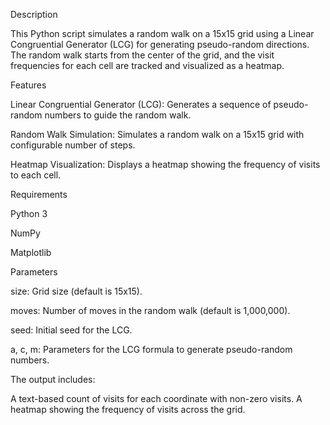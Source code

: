 Description

This Python script simulates a random walk on a 15x15 grid using a Linear Congruential Generator (LCG) for generating pseudo-random directions. The random walk starts from the center of the grid, and the visit frequencies for each cell are tracked and visualized as a heatmap.

Features

Linear Congruential Generator (LCG): Generates a sequence of pseudo-random numbers to guide the random walk.

Random Walk Simulation: Simulates a random walk on a 15x15 grid with configurable number of steps.

Heatmap Visualization: Displays a heatmap showing the frequency of visits to each cell.

Requirements

Python 3

NumPy

Matplotlib



Parameters

size: Grid size (default is 15x15).

moves: Number of moves in the random walk (default is 1,000,000).

seed: Initial seed for the LCG.

a, c, m: Parameters for the LCG formula to generate pseudo-random numbers.

The output includes:

A text-based count of visits for each coordinate with non-zero visits.
A heatmap showing the frequency of visits across the grid.
